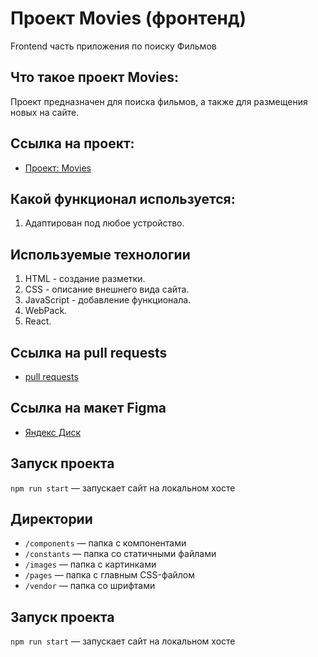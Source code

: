 # Проект Movies (фронтенд)
Frontend часть приложения по поиску Фильмов

## Что такое проект Movies:
Проект предназначен для поиска фильмов, а также для размещения новых на сайте.

## Ссылка на проект:
* [Проект: Movies](https://github.com/dubyninpavel/movies-explorer-frontend)

## Какой функционал используется:
1. Адаптирован под любое устройство.

## Используемые технологии
1. HTML - создание разметки.
2. CSS - описание внешнего вида сайта.
3. JavaScript - добавление функционала.
4. WebPack.
5. React.

## Ссылка на pull requests
* [pull requests](https://github.com/dubyninpavel/movies-explorer-frontend/pull/1)

## Ссылка на макет Figma
* [Яндекс Диск](https://disk.yandex.ru/d/UywlF3nqU2EurQ)

## Запуск проекта
`npm run start` — запускает сайт на локальном хосте

## Директории
- `/components` — папка с компонентами
- `/constants` — папка со статичными файлами
- `/images` — папка с картинками
- `/pages` — папка с главным CSS-файлом
- `/vendor` — папка со шрифтами  

## Запуск проекта
`npm run start` — запускает сайт на локальном хосте  
